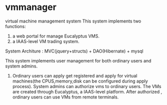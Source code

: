 # vmmanager
virtual machine management system
This system implements two functions:
1. a web portal for manage Eucalyptus VMS. 
2. a IAAS-level VM trading system.

System Architure : MVC(jquery+structs) + DAO(Hibernate) + mysql

This system implements user management for both ordinary users and system admins.

1. Ordinary users can apply get registered and apply for virtual machines(the CPUS,memory,disk can be configured during apply process).
System admins can authorize vms to ordinary users. The VMs are created through Eucalyptus, a IAAS-level platform.
After authorized , ordinary users can use VMs from remote terminals. 
